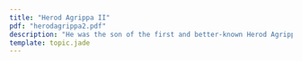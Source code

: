 ```yaml
---
title: "Herod Agrippa II"
pdf: "herodagrippa2.pdf"
description: "He was the son of the first and better-known Herod Agrippa, the brother of Berenice, Mariamne, and Drusilla (second wife of the Roman procurator Antonius Felix). Conducted trial of Paul in Caesarea."
template: topic.jade
---
```

